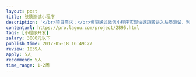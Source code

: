 ```yaml
---                
layout: post       
title: 肤质测试小程序           
description: '</br>项目需求：</br>希望通过微信小程序实现快速跳转进入肤质测试，利用调查问卷方式，提交的结果匹配肤质</br>一.微信登录跳转</br>二.问卷填写（文字选择）</br>三.生成肤质结果报告（以表格形式展示）</br>四.分享</br>'     
contenturl: https://pro.lagou.com/project/2895.html      
tags: [小程序开发]            
salary: 3000元以下          
publish_time: 2017-05-18 16:49:27         
review: 1839人                   
apply: 5人                   
recommend: 5人                   
time_range: 1-2周              
---                 
```


